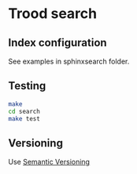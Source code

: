 # Trood search

## Index configuration

See examples in sphinxsearch folder.

## Testing

```bash
make
cd search
make test
```

## Versioning

Use [Semantic Versioning](https://semver.org/)
